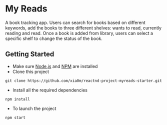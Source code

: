 
# My Reads

A book tracking app. Users can search for books based on different keywords, add the books to three different shelves: wants to read, currently reading and read. Once a book is added from library, users can select a specific shelf to change the status of the book.


## Getting Started 

* Make sure [Node.js](https://nodejs.org) and [NPM](https://www.npmjs.com/) are installed 
* Clone this project

```
git clone https://github.com/xia0m/reactnd-project-myreads-starter.git
```
* Install all the required dependencies
```
npm install 
```
* To launch the project
```
npm start
```



